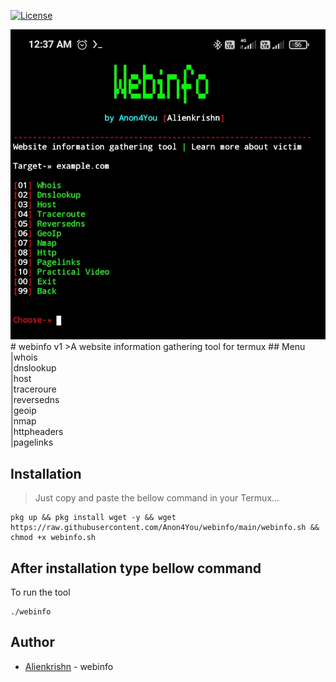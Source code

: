 [![License](https://img.shields.io/badge/Licenese-MIT-blue.svg?longCache=true&style=flat)](https://github.com/Anon4You/webinfo/blob/main/LICENSE)

<img src="logo.jpg"/>
# webinfo v1
>A website information gathering tool for termux
## Menu
|whois <br>
|dnslookup <br>
|host <br>
|traceroure <br>
|reversedns <br>
|geoip <br>
|nmap <br>
|httpheaders <br>
|pagelinks <br>

## Installation
> Just copy and paste the bellow command in your Termux... 
```
pkg up && pkg install wget -y && wget https://raw.githubusercontent.com/Anon4You/webinfo/main/webinfo.sh && chmod +x webinfo.sh
```
## After installation type bellow command <br>
To run the tool
```
./webinfo
```
## Author
* [Alienkrishn](https://www.instagram.com/alienkrishn) - webinfo





